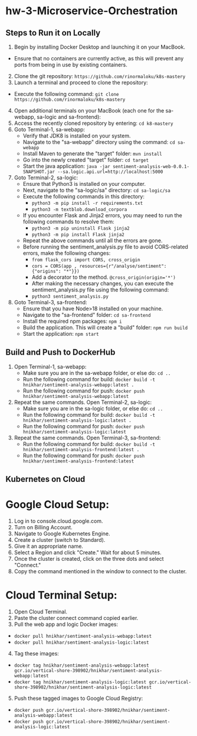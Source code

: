 # hw-3-Microservice-Orchestration

## Steps to Run it on Locally

1. Begin by installing Docker Desktop and launching it on your MacBook.
 - Ensure that no containers are currently active, as this will prevent any ports from being in use by existing containers.
2. Clone the git repository: `https://github.com/rinormaloku/k8s-mastery`
3. Launch a terminal and proceed to clone the repository:
 - Execute the following command: `git clone https://github.com/rinormaloku/k8s-mastery`
4. Open additional terminals on your MacBook (each one for the sa-webapp, sa-logic and sa-frontend):
5. Access the recently cloned repository by entering: `cd k8-mastery`
6. Goto Terminal-1, sa-webapp:
   - Verify that JDK8 is installed on your system.
   - Navigate to the "sa-webapp" directory using the command: `cd sa-webapp`
   - Install Maven to generate the "target" folder: `mvn install`
   - Go into the newly created "target" folder: `cd target`
   - Start the java application: `java -jar sentiment-analysis-web-0.0.1-SNAPSHOT.jar --sa.logic.api.url=http://localhost:5000`
7. Goto Terminal-2, sa-logic:
   - Ensure that Python3 is installed on your computer.
   - Next, navigate to the "sa-logic/sa" directory: `cd sa-logic/sa`
   - Execute the following commands in this directory:
       - `python3 -m pip install -r requirements.txt`
       - `python3 -m textblob.download_corpora`
   - If you encounter Flask and Jinja2 errors, you may need to run the following commands to resolve them:
       - `python3 -m pip uninstall Flask jinja2`
       - `python3 -m pip install Flask jinja2`
   - Repeat the above commands until all the errors are gone.
   - Before running the sentiment_analysis.py file to avoid CORS-related errors, make the following changes:
       - `from flask_cors import CORS, cross_origin`
       - `cors = CORS(app , resources={r"/analyse/sentiment": {"origins": "*"}})`
       - Add a decorator to the method. `@cross_origin(origin='*')`
       - After making the necessary changes, you can execute the sentiment_analysis.py file using the following command:
       - `python3 sentiment_analysis.py`
8. Goto Terminal-3, sa-frontend:
   - Ensure that you have Node>18 installed on your machine.
   - Navigate to the "sa-frontend" folder: `cd sa-frontend`
   - Install the required npm packages: `npm i`
   - Build the application. This will create a "build" folder: `npm run build`
   - Start the application: `npm start`

## Build and Push to DockerHub

1. Open Terminal-1, sa-webapp:
   - Make sure you are in the sa-webapp folder, or else do: `cd ..`
   - Run the following command for build: `docker build -t hnikhar/sentiment-analysis-webapp:latest .`
   - Run the following command for push: `docker push hnikhar/sentiment-analysis-webapp:latest`
2. Repeat the same commands. Open Terminal-2, sa-logic:
   - Make sure you are in the sa-logic folder, or else do: `cd ..`
   - Run the following command for build: `docker build -t hnikhar/sentiment-analysis-logic:latest .`
   - Run the following command for push: `docker push hnikhar/sentiment-analysis-logic:latest`
3. Repeat the same commands. Open Terminal-3, sa-frontend:
   - Run the following command for build: `docker build -t hnikhar/sentiment-analysis-frontend:latest .`
   - Run the following command for push: `docker push hnikhar/sentiment-analysis-frontend:latest`

## Kubernetes on Cloud

# Google Cloud Setup:
1. Log in to console.cloud.google.com.
2. Turn on Billing Account.
3. Navigate to Google Kubernetes Engine.
4. Create a cluster (switch to Standard).
5. Give it an appropriate name.
6. Select a Region and click "Create." Wait for about 5 minutes.
7. Once the cluster is created, click on the three dots and select "Connect."
8. Copy the command mentioned in the window to connect to the cluster.

# Cloud Terminal Setup:
1. Open Cloud Terminal.
2. Paste the cluster connect command copied earlier.
3. Pull the web app and logic Docker images:
  - `docker pull hnikhar/sentiment-analysis-webapp:latest`
  - `docker pull hnikhar/sentiment-analysis-logic:latest`
4. Tag these images:
  - `docker tag hnikhar/sentiment-analysis-webapp:latest gcr.io/vertical-shore-398902/hnikhar/sentiment-analysis-webapp:latest`
  - `docker tag hnikhar/sentiment-analysis-logic:latest gcr.io/vertical-shore-398902/hnikhar/sentiment-analysis-logic:latest`
5. Push these tagged images to Google Cloud Registry:
  - `docker push gcr.io/vertical-shore-398902/hnikhar/sentiment-analysis-webapp:latest`
  - `docker push gcr.io/vertical-shore-398902/hnikhar/sentiment-analysis-logic:latest`

